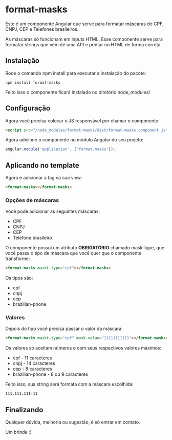 # format-masks
Este é um componente Angular que serve para formatar máscaras de CPF, CNPJ, CEP e Telefones brasileiros.

As máscaras só funcionam em inputs HTML. Esse componente serve para formatar strings que vêm de uma API e printar no HTML de forma correta.

## Instalação

Rode o comando npm install para executar a instalação do pacote:

```
npm install format-masks
```

Feito isso o componente ficará instalado no diretório node_modules/

## Configuração

Agora você precisa colocar o JS responsável por chamar o componente:

```html
<script src="/node_modules/format-masks/dist/format-masks.component.js"></script>
```

Agora adicione o componente no módulo Angular do seu projeto:

```javascript
angular.module('application', ['format.masks']);
```

## Aplicando no template

Agora é adicionar a tag na sua view:

```html
<format-masks></format-masks>
```

### Opções de máscaras

Você pode adicionar as seguintes máscaras:

* CPF
* CNPJ
* CEP
* Telefone brasileiro

O componente possui um atributo **OBRIGATÓRIO** chamado mask-type, que você passa o tipo de máscara que você quer que o componente transforme:

```html
<format-masks maskt-type="cpf"></format-masks>
```

Os tipos são:

* cpf
* cnpj
* cep
* brazilian-phone

### Valores

Depois do tipo você precisa passar o valor da máscara:

```html
<format-masks maskt-type="cpf" mask-value="11111111111"></format-masks>
```

Os valores só aceitam números e com seus respectivos valores máximos:

* cpf - 11 caracteres
* cnpj - 14 caracteres
* cep - 8 caracteres
* brazilian-phone - 8 ou 9 caracteres

Feito isso, sua string será formata com a máscara escolhida:

```html
111.111.111-11
```

## Finalizando

Qualquer dúvida, melhoria ou sugestão, é só entrar em contato.

Um brinde :)
